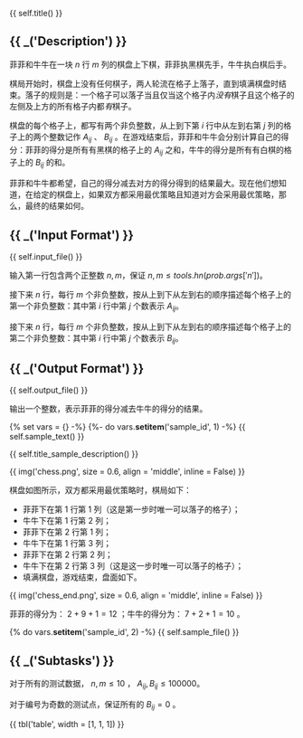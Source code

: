 {{ self.title() }}

## {{ _('Description') }}

菲菲和牛牛在一块 $n$ 行 $m$ 列的棋盘上下棋，菲菲执黑棋先手，牛牛执白棋后手。

棋局开始时，棋盘上没有任何棋子，两人轮流在格子上落子，直到填满棋盘时结束。落子的规则是：一个格子可以落子当且仅当这个格子内*没有*棋子且这个格子的左侧及上方的所有格子内都*有*棋子。

棋盘的每个格子上，都写有两个非负整数，从上到下第 $i$ 行中从左到右第 $j$ 列的格子上的两个整数记作 $A_{ij}$ 、 $B_{ij}$ 。在游戏结束后，菲菲和牛牛会分别计算自己的得分：菲菲的得分是所有有黑棋的格子上的 $A_{ij}$ 之和，牛牛的得分是所有有白棋的格子上的 $B_{ij}$ 的和。

菲菲和牛牛都希望，自己的得分减去对方的得分得到的结果最大。现在他们想知道，在给定的棋盘上，如果双方都采用最优策略且知道对方会采用最优策略，那么，最终的结果如何。

## {{ _('Input Format') }}

{{ self.input_file() }}

输入第一行包含两个正整数 $n,m$，保证 $n,m \le {{ tools.hn(prob.args['n']) }}$。

接下来 $n$ 行，每行 $m$ 个非负整数，按从上到下从左到右的顺序描述每个格子上的第一个非负整数：其中第 $i$ 行中第 $j$ 个数表示 $A_{ij}$。

接下来 $n$ 行，每行 $m$ 个非负整数，按从上到下从左到右的顺序描述每个格子上的第二个非负整数：其中第 $i$ 行中第 $j$ 个数表示 $B_{ij}$。

## {{ _('Output Format') }}

{{ self.output_file() }}

输出一个整数，表示菲菲的得分减去牛牛的得分的结果。

{% set vars = {} -%}
{%- do vars.__setitem__('sample_id', 1) -%}
{{ self.sample_text() }}

{{ self.title_sample_description() }}

{{ img('chess.png', size = 0.6, align = 'middle', inline = False) }}

棋盘如图所示，双方都采用最优策略时，棋局如下：

* 菲菲下在第 $1$ 行第 $1$ 列（这是第一步时唯一可以落子的格子）；
* 牛牛下在第 $1$ 行第 $2$ 列；
* 菲菲下在第 $2$ 行第 $1$ 列；
* 牛牛下在第 $1$ 行第 $3$ 列；
* 菲菲下在第 $2$ 行第 $2$ 列；
* 牛牛下在第 $2$ 行第 $3$ 列（这是这一步时唯一可以落子的格子）；
* 填满棋盘，游戏结束，盘面如下。

{{ img('chess_end.png', size = 0.6, align = 'middle', inline = False) }}

菲菲的得分为： $2+9+1 = 12$ ；牛牛的得分为： $7+2+1 = 10$ 。

{% do vars.__setitem__('sample_id', 2) -%}
{{ self.sample_file() }}

## {{ _('Subtasks') }}

对于所有的测试数据， $n,m\leq 10$ ， $A_{ij},B_{ij}\leq 100000$。

对于编号为奇数的测试点，保证所有的 $B_{ij} = 0$ 。

{{ tbl('table', width = [1, 1, 1]) }}


